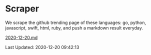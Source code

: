 # Scraper

We scrape the github trending page of these languages: go, python, javascript, swift, html, ruby, and push a markdown result everyday.

[2020-12-20.md](https://github.com/henson/Scraper/blob/master/2020-12-20.md)

Last Updated: 2020-12-20 09:42:13